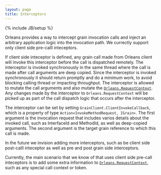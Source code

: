 ```yaml
---
layout: page
title: Interceptors
---
```

{% include JB/setup %}

Orleans provides a way to intercept grain invocation calls and inject an arbitrary application logic into the invocation path. We currectly support only client side pre-calll inteceptors. 

If client side inteceptor is defined, any grain call made from Orleans client will invoke this interceptor before the call is dispatched remotely. The interceptor is invoked synchronously in the same thread where the call is made after call arguments are deep copied. Since the interceptor is invoked synchronously it should return promptly and do a minimum work, to avoid blocking calling thread or impacting throughput. The interceptor is allowed to mutate the call arguments and also mutate the [`Orleans.RequestContext`](http://dotnet.github.io/orleans/Advanced-Concepts/Request-Context). Any changes made by the interceptor to `Orleans.RequestContext` will be picked up as part of the call dispatch logic that occurs after the interceptor.

The interceptor can be set by setting `GrainClient.ClientInvokeCallback`, which is a property of type `Action<InvokeMethodRequest, IGrain>`. The first argument is the invocation request that includes varios details about the invoked call, such as InterfaceId and MethodId, as well as deep-copied arguments. The second argument is the target grain reference to which this call is made.

In the future we invision adding more interceptors, such as be client side post-calll inteceptor as well as pre and post grain side interceptors.

Currently, the main scenario that we know of that uses client side pre-call inteceptors is to add some extra information to [`Orleans.RequestContext`](http://dotnet.github.io/orleans/Advanced-Concepts/Request-Context), such as any special call context or token.